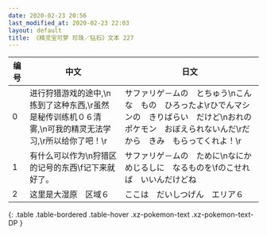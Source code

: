 ```yaml
---
date: 2020-02-23 20:56
last_modified_at: 2020-02-23 22:03
layout: default
title: 《精灵宝可梦 珍珠／钻石》文本 227
---
```

| 编号 | 中文 | 日文 |
| ---- | ---- | ---- |
| 0 | 进行狩猎游戏的途中,\n拣到了这种东西,\r虽然是秘传训练机０６清雾,\n可我的精灵无法学习,\r所以给你了吧！\r | サファリゲ－ムの　とちゅう\nこんな　もの　ひろったよ\rひでんマシンの　きりばらい　だけど\nおれの　ポケモン　おぼえられないんだ\rだから　きみ　もらってくれよ！\r |
| 1 | 有什么可以作为\n狩猎区的记号的东西\f记下来就好了。 | サファリゲ－ムの　ために\nなにか　めじるしに　なるものを\fのこせれば　いいんだけどね |
| 2 | 这里是大湿原　区域６ | ここは　だいしつげん　エリア６ |
{: .table .table-bordered .table-hover .xz-pokemon-text .xz-pokemon-text-DP }